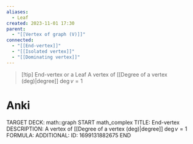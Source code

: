 ```yaml
---
aliases:
  - Leaf
created: 2023-11-01 17:30
parent:
  - "[[Vertex of graph (V)]]"
connected:
  - "[[End-vertex]]"
  - "[[Isolated vertex]]"
  - "[[Dominating vertex]]"
---
```


> [!tip] End-vertex or a Leaf
> A vertex of [[Degree of a vertex (deg)|degree]] $\deg v = 1$

# Anki
TARGET DECK: math::graph
START
math_complex
TITLE: End-vertex
DESCRIPTION: A vertex of [[Degree of a vertex (deg)|degree]] $\deg v = 1$
FORMULA: 
ADDITIONAL:
ID: 1699131882675
END












